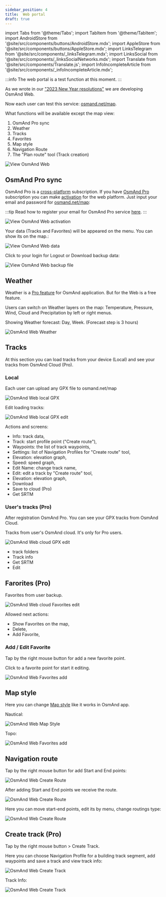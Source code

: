 ```yaml
---
sidebar_position: 4
title:  Web portal
draft: true
---
```


import Tabs from '@theme/Tabs';
import TabItem from '@theme/TabItem';
import AndroidStore from '@site/src/components/buttons/AndroidStore.mdx';
import AppleStore from '@site/src/components/buttons/AppleStore.mdx';
import LinksTelegram from '@site/src/components/_linksTelegram.mdx';
import LinksSocial from '@site/src/components/_linksSocialNetworks.mdx';
import Translate from '@site/src/components/Translate.js';
import InfoIncompleteArticle from '@site/src/components/_infoIncompleteArticle.mdx';


:::info
The web portal is a test function at this moment.
:::

As we wrote in our ["2023 New Year resolutions"](https://osmand.net/blog/ny-resolutions-2023#web) we are developing OsmAnd Web. 

Now each user can test this service:  [osmand.net/map](https://osmand.net/map/).

What functions will be available except the map view:

1. OsmAnd Pro sync
2. Weather
3. Tracks
4. Favorites
5. Map style
6. Navigation Route
7. The "Plan route" tool (Track creation)

![View OsmAnd Web](@site/static/img/web/web.png)


## OsmAnd Pro sync

OsmAnd Pro is a [cross-platform](../troubleshooting/setup.md#cross-platform) subscription. 
If you have [OsmAnd Pro](../purchases/index.md) subscription you can make [activation](../troubleshooting/setup.md#cross-platform) for the web platform. Just input your email and password for [osmand.net/map](https://osmand.net/map/):

:::tip
Read how to register your email for OsmAnd Pro service [here](../troubleshooting/setup.md#cross-platform).
:::

![View OsmAnd Web activation](@site/static/img/web/web_pro_activation.png)

Your data (Tracks and Favorites) will be appeared on the menu. You can show its on the map.:

![View OsmAnd Web data](@site/static/img/web/web_data.png)


Click to your login for Logout or Download backup data:

![View OsmAnd Web backup file](@site/static/img/web/web_backup_file.png)

## Weather

Weather is a [Pro feature](../purchases/index.md) for OsmAnd application. But for the Web is a free feature. 

Users can switch on Weather layers on the map: Temperature, Pressure, Wind, Cloud and Precipitation by left or right menus.

Showing Weather forecast: Day, Week. (Forecast step is 3 hours)

![OsmAnd Web Weather](@site/static/img/web/web_weather.png)

## Tracks

At this section you can load tracks from your device (Local) and see your tracks from OsmAnd Cloud (Pro).

### Local

Each user can upload any GPX file to osmand.net/map

![OsmAnd Web local GPX](@site/static/img/web/web_local_gpx.png)

Edit loading tracks:

![OsmAnd Web local GPX edit](@site/static/img/web/web_local_gpx_edit.png)

Actions and screens:
- Info: track data,
- Track: start profile point ("Create route"),
- Waypoints: the list of track waypoints,
- Settings: list of Navigation Profiles for "Create route" tool,
- Elevation: elevation graph,
- Speed: speed graph,
- Edit Name: change track name,
- Edit: edit a track by "Create route" tool,
- Elevation: elevation graph,
- Download
- Save to cloud (Pro)
- Get SRTM

### User's tracks (Pro)

After registration OsmAnd Pro. You can see your GPX tracks from OsmAnd Cloud.

Tracks from user's OsmAnd cloud. It's only for Pro users.

![OsmAnd Web cloud GPX edit](@site/static/img/web/web_cloud_gpx_edit.png)

- track folders
- Track info
- Get SRTM
- Edit

## Farorites (Pro)

Favorites from user backup.

![OsmAnd Web cloud Favorites edit](@site/static/img/web/web_cloud_favorites_edit.png)

Allowed next actions:
- Show Favorites on the map,
- Delete,
- Add Favorite,
  
### Add / Edit Favorite

Tap by the right mouse button for add a new favorite point.

Click to a favorite point for start it editing.

![OsmAnd Web Favorites add](@site/static/img/web/web_favorites_add.png)


## Map style

Here you can change [Map style](../map/vector-maps.md) like it works in OsmAnd app.

Nautical:

![OsmAnd Web Map Style](@site/static/img/web/web_map_style_nautical.png)


Topo:

![OsmAnd Web Favorites add](@site/static/img/web/web_map_style_topo.png)

## Navigation route

Tap by the right mouse button for add Start and End points:

![OsmAnd Web Create Route](@site/static/img/web/web_create_route.png)

After adding Start and End points we receive the route.

![OsmAnd Web Create Route](@site/static/img/web/web_create_route_1.png)

Here you can move start-end points, edit its by menu, change routings type:

![OsmAnd Web Create Route](@site/static/img/web/web_create_route_2.png)

## Create track (Pro)

Tap by the right mouse button > Create Track.

Here you can choose Navigation Profile for a building track segment, add waypoints and save a track and view track info:

![OsmAnd Web Create Track](@site/static/img/web/web_create_track.png)

Track Info:

![OsmAnd Web Create Track](@site/static/img/web/web_create_track_info.png)



